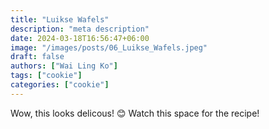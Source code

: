 ```yaml
---
title: "Luikse Wafels"
description: "meta description"
date: 2024-03-18T16:56:47+06:00
image: "/images/posts/06_Luikse_Wafels.jpeg"
draft: false
authors: ["Wai Ling Ko"]
tags: ["cookie"]
categories: ["cookie"]
---
```


Wow, this looks delicous! 😊
Watch this space for the recipe!